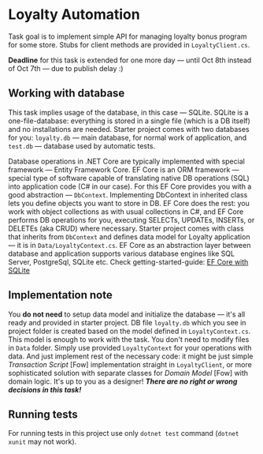 # Loyalty Automation

Task goal is to implement simple API for managing loyalty bonus program for some store. Stubs for client methods are provided in `LoyaltyClient.cs`.

**Deadline** for this task is extended for one more day &mdash; until Oct 8th instead of Oct 7th &mdash; due to publish delay :)

## Working with database
This task implies usage of the database, in this case &mdash; SQLite. SQLite is a one-file-database: everything is stored in a single file (which is a DB itself) and no installations are needed. Starter project comes with two databases for you: `loyalty.db` &mdash; main database, for normal work of application, and `test.db` &mdash; database used by automatic tests.

Database operations in .NET Core are typically implemented with special framework &mdash; Entity Framework Core. EF Core is an ORM framework &mdash; special type of software capable of translating native DB operations (SQL) into application code (C# in our case). For this EF Core provides you with a good abstraction &mdash; `DbContext`. Implementing DbContext in inherited class lets you define objects you want to store in DB. EF Core does the rest: you work with object collections as with usual collections in C#, and EF Core performs DB operations for you, executing SELECTs, UPDATEs, INSERTs, or DELETEs (aka CRUD) where necessary. Starter project comes with class that inherits from `DbContext` and defines data model for Loyalty application &mdash; it is in `Data/LoyaltyContext.cs`. EF Core as an abstraction layer between database and application supports various database engines like SQL Server, PostgreSql, SQLite etc. Check getting-started-guide: [EF Core with SQLite](https://docs.microsoft.com/en-us/ef/core/get-started/netcore/new-db-sqlite)

## Implementation note
You **do not need** to setup data model and initialize the database &mdash; it's all ready and provided in starter project. DB file `loyalty.db` which you see in project folder is created based on the model defined in `LoyaltyContext.cs`. This model is enough to work with the task. You don't need to modify files in `Data` folder. Simply use provided `LoyaltyContext` for your operations with data. And just implement rest of the necessary code: it might be just simple _Transaction Script_ [Fow] implementation straight in `LoyaltyClient`, or more sophisticated solution with separate classes for _Domain Model_ [Fow] with domain logic. It's up to you as a designer! **_There are no right or wrong decisions in this task!_**

## Running tests
For running tests in this project use only `dotnet test` command (`dotnet xunit` may not work).

